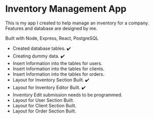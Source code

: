 # Inventory Management App

This is my app I created to help manage an inventory for a company. Features and database are designed by me.

Built with Node, Express, React, PostgreSQL

- Created database tables. ✔️
- Creating dummy data. ✔️
- Insert Information into the tables for users.
- Insert Information into the tables for clients.
- Insert Information into the tables for orders.
- Layout for Inventory Section Built. ✔️
- Layout for Inventory Editor Built. ✔️
- Inventory Edit submission needs to be programmed. 
- Layout for User Section Built.
- Layout for Client Section Built.
- Layout for Order Section Built.